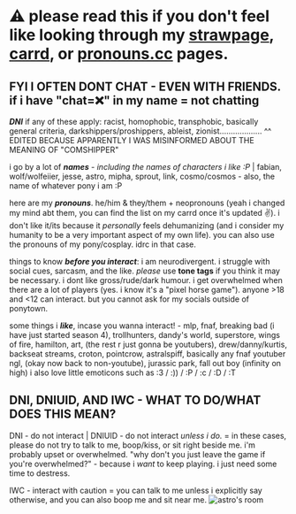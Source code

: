 # ⚠️ please read this if you don't feel like looking through my [strawpage](https://interestarchive.straw.page), [carrd](https://interestarchive.carrd.co), or [pronouns.cc](https://pronouns.cc/@wolfeier) pages.
## FYI I OFTEN DONT CHAT - **EVEN WITH FRIENDS**. if i have "chat=❌" in my name = not chatting
**_DNI_** if any of these apply: racist, homophobic, transphobic, basically general criteria, darkshippers/proshippers, ableist, zionist...................
          ^^ EDITED BECAUSE APPARENTLY I WAS MISINFORMED ABOUT THE MEANING OF "COMSHIPPER"

i go by a lot of ***names*** - *including the names of characters i like :P* | fabian, wolf/wolfeiier, jesse, astro, mipha, sprout, link, cosmo/cosmos - also, the name of whatever pony i am :P

here are my ***pronouns***. he/him & they/them + neopronouns (yeah i changed my mind abt them, you can find the list on my carrd once it's updated ✌️). i don't like it/its because it *personally* feels dehumanizing (and i consider my humanity to be a very important aspect of my own life). you can also use the pronouns of my pony/cosplay. idrc in that case.

things to know ***before you interact***: i am neurodivergent. i struggle with social cues, sarcasm, and the like. _please_ use **tone tags** if you think it may be necessary. i dont like gross/rude/dark humour. i get overwhelmed when there are a lot of players (yes. i know it's a "pixel horse game"). anyone >18 and <12 can interact. but you cannot ask for my socials outside of ponytown.

some things i **_like_**, incase you wanna interact! - mlp, fnaf, breaking bad (i have just started season 4), trollhunters, dandy's world, superstore, wings of fire, hamilton, art, (the rest r just gonna be youtubers), drew/danny/kurtis, backseat streams, croton, pointcrow, astralspiff, basically any fnaf youtuber ngl, (okay now back to non-youtube), jurassic park, fall out boy (infinity on high)
i also love little emoticons such as :3 / :)) / :P / :c / :D / :T

## DNI, DNIUID, AND IWC - WHAT TO DO/WHAT DOES THIS MEAN?
DNI - do not interact | DNIUID - do not interact _unless i do._ = in these cases, please do not try to talk to me, boop/kiss, or sit right beside me. i'm probably upset or overwhelmed. "why don't you just leave the game if you're overwhelmed?" - because i _want_ to keep playing. i just need some time to destress.

IWC - interact with caution = you can talk to me unless i explicitly say otherwise, and you can also boop me and sit near me.
![astro's room](https://github.com/user-attachments/assets/ccad545e-9b2b-4539-86fd-3ab1253cb4b6)

